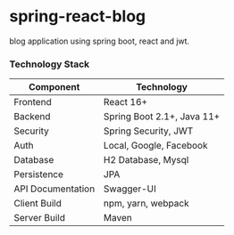 # spring-react-blog
blog application using spring boot, react and jwt.


### Technology Stack
Component         | Technology
---               | ---
Frontend          | React 16+
Backend           | Spring Boot 2.1+, Java 11+
Security          | Spring Security, JWT
Auth              | Local, Google, Facebook
Database          | H2 Database, Mysql
Persistence       | JPA 
API Documentation | Swagger-UI
Client Build      | npm, yarn, webpack
Server Build      | Maven
